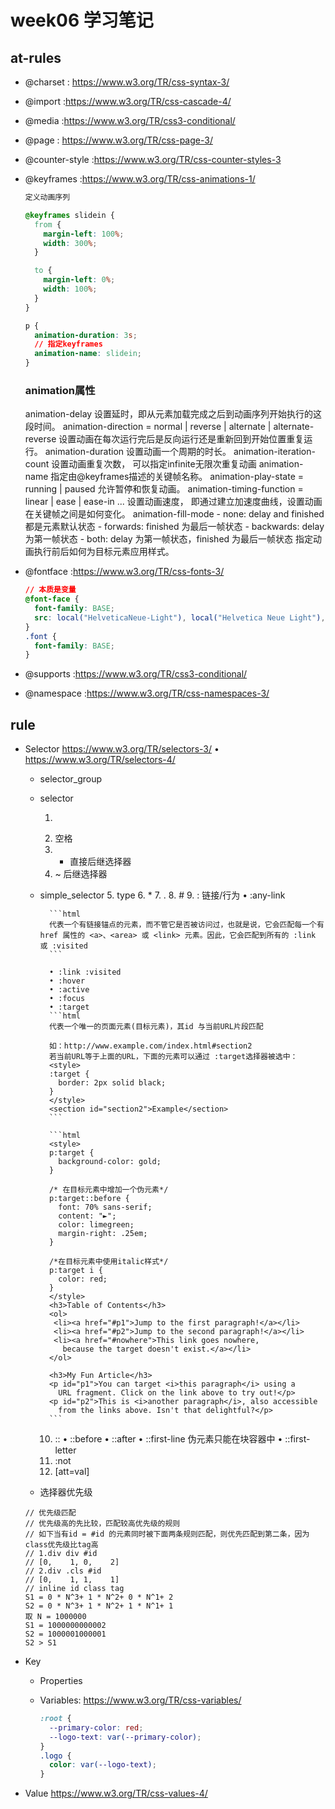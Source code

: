 # week06 学习笔记

## at-rules

- @charset : https://www.w3.org/TR/css-syntax-3/
- @import :https://www.w3.org/TR/css-cascade-4/
- @media :https://www.w3.org/TR/css3-conditional/


- @page : https://www.w3.org/TR/css-page-3/
- @counter-style :https://www.w3.org/TR/css-counter-styles-3
- @keyframes :https://www.w3.org/TR/css-animations-1/

    ```css
    定义动画序列
    
    @keyframes slidein {
      from {
        margin-left: 100%;
        width: 300%; 
      }
    
      to {
        margin-left: 0%;
        width: 100%;
      }
    }
    
    p {
      animation-duration: 3s;
      // 指定keyframes
      animation-name: slidein;
    }
    ```

    ### animation属性    
    animation-delay
    设置延时，即从元素加载完成之后到动画序列开始执行的这段时间。
    animation-direction = normal | reverse | alternate | alternate-reverse
    设置动画在每次运行完后是反向运行还是重新回到开始位置重复运行。
    animation-duration
    设置动画一个周期的时长。
    animation-iteration-count
    设置动画重复次数， 可以指定infinite无限次重复动画
    animation-name
    指定由@keyframes描述的关键帧名称。
    animation-play-state = running | paused
    允许暂停和恢复动画。
    animation-timing-function = linear | ease | ease-in ...
    设置动画速度， 即通过建立加速度曲线，设置动画在关键帧之间是如何变化。
    animation-fill-mode
        - none: delay and finished 都是元素默认状态
        - forwards: finished 为最后一帧状态
        - backwards: delay 为第一帧状态
        - both: delay 为第一帧状态，finished 为最后一帧状态
    指定动画执行前后如何为目标元素应用样式。

- @fontface :https://www.w3.org/TR/css-fonts-3/
    ```css
    // 本质是变量
    @font-face {
      font-family: BASE;
      src: local("HelveticaNeue-Light"), local("Helvetica Neue Light"),  local("PingFang SC"), local("Microsoft YaHei"), local(sans-serif);
    }
    .font {
      font-family: BASE;
    }
    ```
- @supports :https://www.w3.org/TR/css3-conditional/
- @namespace :https://www.w3.org/TR/css-namespaces-3/

## rule

- Selector https://www.w3.org/TR/selectors-3/ • https://www.w3.org/TR/selectors-4/
    - selector_group
    - selector
       1. >
       2. 空格
       3. + 直接后继选择器
       4. ~ 后继选择器
       
    - simple_selector
       5. type
       6. *
       7. . 
       8. # 
       9. : 
       链接/行为 
            • :any-link 
            
            ```html
            代表一个有链接锚点的元素，而不管它是否被访问过，也就是说，它会匹配每一个有 href 属性的 <a>、<area> 或 <link> 元素。因此，它会匹配到所有的 :link 或 :visited
            ```
            
            • :link :visited 
            • :hover
            • :active
            • :focus
            • :target
            ```html
            代表一个唯一的页面元素(目标元素)，其id 与当前URL片段匹配
    
            如：http://www.example.com/index.html#section2
            若当前URL等于上面的URL，下面的元素可以通过 :target选择器被选中：
            <style>
            :target {
              border: 2px solid black;
            }
            </style>
            <section id="section2">Example</section>
            ```
            
            ```html
            <style>
            p:target {
              background-color: gold;
            }
            
            /* 在目标元素中增加一个伪元素*/
            p:target::before {
              font: 70% sans-serif;
              content: "►";
              color: limegreen;
              margin-right: .25em;
            }
            
            /*在目标元素中使用italic样式*/
            p:target i {
              color: red;
            }
            </style>
            <h3>Table of Contents</h3>
            <ol>
             <li><a href="#p1">Jump to the first paragraph!</a></li>
             <li><a href="#p2">Jump to the second paragraph!</a></li>
             <li><a href="#nowhere">This link goes nowhere,
               because the target doesn't exist.</a></li>
            </ol>
            
            <h3>My Fun Article</h3>
            <p id="p1">You can target <i>this paragraph</i> using a
              URL fragment. Click on the link above to try out!</p>
            <p id="p2">This is <i>another paragraph</i>, also accessible
              from the links above. Isn't that delightful?</p>
            ```
       10. ::
        • ::before
        • ::after
        • ::first-line 伪元素只能在块容器中
        • ::first-letter
       11. :not
       12. [att=val]
       
    - 选择器优先级
    ```
    // 优先级匹配
    // 优先级高的先比较，匹配较高优先级的规则
    // 如下当有id = #id 的元素同时被下面两条规则匹配，则优先匹配到第二条，因为class优先级比tag高
    // 1.div div #id
    // [0,    1, 0,    2]
    // 2.div .cls #id
    // [0,    1, 1,    1]
    // inline id class tag
    S1 = 0 * N^3+ 1 * N^2+ 0 * N^1+ 2
    S2 = 0 * N^3+ 1 * N^2+ 1 * N^1+ 1
    取 N = 1000000
    S1 = 1000000000002
    S2 = 1000001000001
    S2 > S1
    ```
- Key
    - Properties
    - Variables: https://www.w3.org/TR/css-variables/
    
        ```css
        :root {
          --primary-color: red;
          --logo-text: var(--primary-color);
        }
        .logo {
          color: var(--logo-text);
        }
        ```
    
- Value https://www.w3.org/TR/css-values-4/
